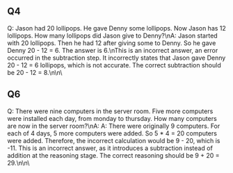 ## Q4
Q: Jason had 20 lollipops. He gave Denny some lollipops. Now Jason has 12 lollipops. How many lollipops did Jason give to Denny?\nA: Jason started with 20 lollipops. Then he had 12 after giving some to Denny. So he gave Denny 20 - 12 = 6. The answer is 6.\nThis is an incorrect answer, an error occurred in the subtraction step. It incorrectly states that Jason gave Denny 20 - 12 = 6 lollipops, which is not accurate. The correct subtraction should be 20 - 12 = 8.\n\n\

## Q6
Q: There were nine computers in the server room. Five more computers were installed each day, from monday to thursday. How many computers are now in the server room?\nA: A: There were originally 9 computers. For each of 4 days, 5 more computers were added. So 5 * 4 = 20 computers were added. Therefore, the incorrect calculation would be 9 - 20, which is -11. This is an incorrect answer, as it introduces a subtraction instead of addition at the reasoning stage. The correct reasoning should be 9 + 20 = 29.\n\n\
